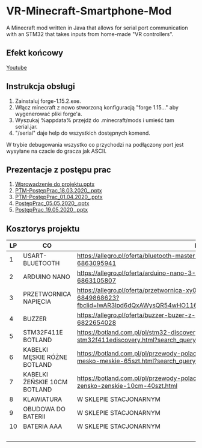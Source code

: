 # VR-Minecraft-Smartphone-Mod
A Minecraft mod written in Java that allows for serial port communication with an STM32 that takes inputs from home-made "VR controllers".

## Efekt końcowy
[Youtube](https://www.youtube.com/watch?v=Tr7hH6reKyc&ab_channel=MateuszStelmasiak)

## Instrukcja obsługi
1. Zainstaluj forge-1.15.2.exe.
2. Włącz minecraft z nowo stworzoną konfiguracją "forge 1.15..." aby wygenerować pliki forge'a.
3. Wyszukaj %appdata% przejdź do .minecraft/mods i umieść tam serial.jar.
4. "/serial" daje help do wszystkich dostępnych komend.

W trybie debugowania wszystko co przychodzi na podłączony port jest wysyłane na czacie do gracza jak ASCII.

## Prezentacje z postępu prac
1. [Wprowadzenie do projektu.pptx](https://github.com/mateusz-stelmasiak/VR-Minecraft-Smartphone-Mod/files/12586339/Wprowadzenie.do.projektu.pptx)
2. [PTM-PostępPrac_18.03.2020_.pptx](https://github.com/mateusz-stelmasiak/VR-Minecraft-Smartphone-Mod/files/12586354/PTM-PostepPrac_18.03.2020_.pptx)
3. [PTM-PostępPrac_01.04.2020_.pptx](https://github.com/mateusz-stelmasiak/VR-Minecraft-Smartphone-Mod/files/12586353/PTM-PostepPrac_01.04.2020_.pptx)
4. [PostępPrac_05.05.2020_.pptx](https://github.com/mateusz-stelmasiak/VR-Minecraft-Smartphone-Mod/files/12586340/PostepPrac_05.05.2020_.pptx)
5. [PostępPrac_19.05.2020_.pptx](https://github.com/mateusz-stelmasiak/VR-Minecraft-Smartphone-Mod/files/12586345/PostepPrac_19.05.2020_.pptx)


## Kosztorys projektu
| LP | CO                           | LINK                                                                                                                                                         | ILE | $$/szt | $$/dostawa | $$ total |
|----|------------------------------|--------------------------------------------------------------------------------------------------------------------------------------------------------------|-----|--------|------------|----------|
| 1  | USART-BLUETOOTH              | https://allegro.pl/oferta/bluetooth-master-slave-hc05-arduino-apm-alexmos-6863095941                                                                         | 3   | $17.98 | $0         | $53.94   |
| 2  | ARDUINO NANO                 | https://allegro.pl/oferta/arduino-nano-3-0-atmel-mega328p-au-1650-avr-usb-6863105807                                                                         | 2   | $13.89 |            | $27.78   |
| 3  | PRZETWORNICA NAPIĘCIA        | https://allegro.pl/oferta/przetwornica-xy016-mt3608-microusb-stepup-2a-3-24v-6849868623?fbclid=IwAR3lpd6dQxAWysQR54wHO116z0EGIWDSdKRktAeQ9hbtSOrbEnQSpz1rMks | 3   | $3.19  |            | $9.57    |
| 4  | BUZZER                       | https://allegro.pl/oferta/buzzer-buzer-z-generatorem-5v-przetwornik-12mm-fv-6822654028                                                                       | 1   | $1.00  |            | $1.00    |
| 5  | STM32F411E BOTLAND           | https://botland.com.pl/pl/stm32-discovery/3563-stm32f411e-disco-discovery-stm32f411ediscovery.html?search_query=stm32+discovery&results=27                   | 1   | $79.95 | $12.90     | $92.85   |
| 6  | KABELKI MĘSKIE RÓŻNE BOTLAND | https://botland.com.pl/pl/przewody-polaczeniowe/1022-przewody-polaczeniowe-mesko-meskie-65szt.html?search_query=przewody+mesko+meskie&results=24             | 1   | $7.90  |            | $7.90    |
| 7  | KABELKI ŻEŃSKIE 10CM BOTLAND | https://botland.com.pl/pl/przewody-polaczeniowe/9733-przewody-polaczeniowe-zensko-zenskie-10cm-40szt.html                                                    | 1   | $4.95  |            | $4.95    |
| 8  | KLAWIATURA                   | W SKLEPIE STACJONARNYM                                                                                                                                       | 1   |        |            | 0        |
| 9  | OBUDOWA DO BATERII           | W SKLEPIE STACJONARNYM                                                                                                                                       | 3   | $3.00  |            | $9.00    |
| 10 | BATERIA AAA                  | W SKLEPIE STACJONARNYM                                                                                                                                       | 9   | $0.41  |            | $3.69    |
|    |                              |                                                                                                                                                              |     |        | Łącznie    | $210.68  |
